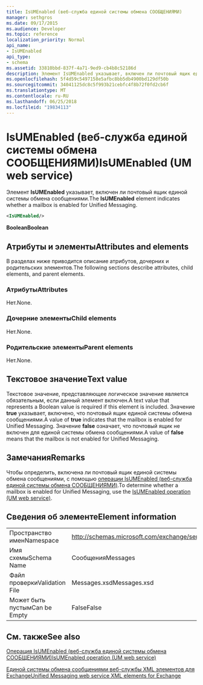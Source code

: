 ```yaml
---
title: IsUMEnabled (веб-служба единой системы обмена СООБЩЕНИЯМИ)
manager: sethgros
ms.date: 09/17/2015
ms.audience: Developer
ms.topic: reference
localization_priority: Normal
api_name:
- IsUMEnabled
api_type:
- schema
ms.assetid: 33810bbd-837f-4a71-9ed9-cb4b8c52186d
description: Элемент IsUMEnabled указывает, включен ли почтовый ящик единой системы обмена сообщениями.
ms.openlocfilehash: 5f4d59c5497158e5afbc8bb5db4900bd129df50b
ms.sourcegitcommit: 34041125dc8c5f993b21cebfc4f8b72f0fd2cb6f
ms.translationtype: MT
ms.contentlocale: ru-RU
ms.lasthandoff: 06/25/2018
ms.locfileid: "19834113"
---
```

# <a name="isumenabled-um-web-service"></a><span data-ttu-id="76d9f-103">IsUMEnabled (веб-служба единой системы обмена СООБЩЕНИЯМИ)</span><span class="sxs-lookup"><span data-stu-id="76d9f-103">IsUMEnabled (UM web service)</span></span>

<span data-ttu-id="76d9f-104">Элемент **IsUMEnabled** указывает, включен ли почтовый ящик единой системы обмена сообщениями.</span><span class="sxs-lookup"><span data-stu-id="76d9f-104">The **IsUMEnabled** element indicates whether a mailbox is enabled for Unified Messaging.</span></span> 
  
```xml
<IsUMEnabled/>
```

 <span data-ttu-id="76d9f-105">**Boolean**</span><span class="sxs-lookup"><span data-stu-id="76d9f-105">**Boolean**</span></span>
## <a name="attributes-and-elements"></a><span data-ttu-id="76d9f-106">Атрибуты и элементы</span><span class="sxs-lookup"><span data-stu-id="76d9f-106">Attributes and elements</span></span>

<span data-ttu-id="76d9f-107">В разделах ниже приводится описание атрибутов, дочерних и родительских элементов.</span><span class="sxs-lookup"><span data-stu-id="76d9f-107">The following sections describe attributes, child elements, and parent elements.</span></span>
  
### <a name="attributes"></a><span data-ttu-id="76d9f-108">Атрибуты</span><span class="sxs-lookup"><span data-stu-id="76d9f-108">Attributes</span></span>

<span data-ttu-id="76d9f-109">Нет.</span><span class="sxs-lookup"><span data-stu-id="76d9f-109">None.</span></span>
  
### <a name="child-elements"></a><span data-ttu-id="76d9f-110">Дочерние элементы</span><span class="sxs-lookup"><span data-stu-id="76d9f-110">Child elements</span></span>

<span data-ttu-id="76d9f-111">Нет.</span><span class="sxs-lookup"><span data-stu-id="76d9f-111">None.</span></span>
  
### <a name="parent-elements"></a><span data-ttu-id="76d9f-112">Родительские элементы</span><span class="sxs-lookup"><span data-stu-id="76d9f-112">Parent elements</span></span>

<span data-ttu-id="76d9f-113">Нет.</span><span class="sxs-lookup"><span data-stu-id="76d9f-113">None.</span></span>
  
## <a name="text-value"></a><span data-ttu-id="76d9f-114">Текстовое значение</span><span class="sxs-lookup"><span data-stu-id="76d9f-114">Text value</span></span>

<span data-ttu-id="76d9f-115">Текстовое значение, представляющее логическое значение является обязательным, если данный элемент включен.</span><span class="sxs-lookup"><span data-stu-id="76d9f-115">A text value that represents a Boolean value is required if this element is included.</span></span> <span data-ttu-id="76d9f-116">Значение **true** указывает, включено, что почтовый ящик единой системы обмена сообщениями.</span><span class="sxs-lookup"><span data-stu-id="76d9f-116">A value of **true** indicates that the mailbox is enabled for Unified Messaging.</span></span> <span data-ttu-id="76d9f-117">Значение **false** означает, что почтовый ящик не включен для единой системы обмена сообщениями.</span><span class="sxs-lookup"><span data-stu-id="76d9f-117">A value of **false** means that the mailbox is not enabled for Unified Messaging.</span></span> 
  
## <a name="remarks"></a><span data-ttu-id="76d9f-118">Замечания</span><span class="sxs-lookup"><span data-stu-id="76d9f-118">Remarks</span></span>

<span data-ttu-id="76d9f-119">Чтобы определить, включена ли почтовый ящик единой системы обмена сообщениями, с помощью [операции IsUMEnabled (веб-служба единой системы обмена СООБЩЕНИЯМИ)](isumenabled-operation-um-web-service.md).</span><span class="sxs-lookup"><span data-stu-id="76d9f-119">To determine whether a mailbox is enabled for Unified Messaging, use the [IsUMEnabled operation (UM web service)](isumenabled-operation-um-web-service.md).</span></span>
  
## <a name="element-information"></a><span data-ttu-id="76d9f-120">Сведения об элементе</span><span class="sxs-lookup"><span data-stu-id="76d9f-120">Element information</span></span>

|||
|:-----|:-----|
|<span data-ttu-id="76d9f-121">Пространство имен</span><span class="sxs-lookup"><span data-stu-id="76d9f-121">Namespace</span></span>  <br/> |http://schemas.microsoft.com/exchange/services/2006/messages  <br/> |
|<span data-ttu-id="76d9f-122">Имя схемы</span><span class="sxs-lookup"><span data-stu-id="76d9f-122">Schema Name</span></span>  <br/> |<span data-ttu-id="76d9f-123">Сообщения</span><span class="sxs-lookup"><span data-stu-id="76d9f-123">Messages</span></span>  <br/> |
|<span data-ttu-id="76d9f-124">Файл проверки</span><span class="sxs-lookup"><span data-stu-id="76d9f-124">Validation File</span></span>  <br/> |<span data-ttu-id="76d9f-125">Messages.xsd</span><span class="sxs-lookup"><span data-stu-id="76d9f-125">Messages.xsd</span></span>  <br/> |
|<span data-ttu-id="76d9f-126">Может быть пустым</span><span class="sxs-lookup"><span data-stu-id="76d9f-126">Can be Empty</span></span>  <br/> |<span data-ttu-id="76d9f-127">False</span><span class="sxs-lookup"><span data-stu-id="76d9f-127">False</span></span>  <br/> |
   
## <a name="see-also"></a><span data-ttu-id="76d9f-128">См. также</span><span class="sxs-lookup"><span data-stu-id="76d9f-128">See also</span></span>



[<span data-ttu-id="76d9f-129">Операция IsUMEnabled (веб-служба единой системы обмена СООБЩЕНИЯМИ)</span><span class="sxs-lookup"><span data-stu-id="76d9f-129">IsUMEnabled operation (UM web service)</span></span>](isumenabled-operation-um-web-service.md)


[<span data-ttu-id="76d9f-130">Единой системы обмена сообщениями веб-службы XML элементов для Exchange</span><span class="sxs-lookup"><span data-stu-id="76d9f-130">Unified Messaging web service XML elements for Exchange</span></span>](unified-messaging-web-service-xml-elements-for-exchange.md)

